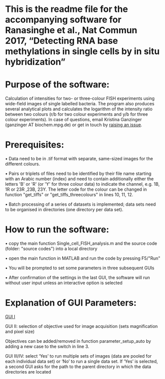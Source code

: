 # This is the readme file for the accompanying software for Ranasinghe et al., Nat Commun 2017, “Detecting RNA base methylations in single cells by in situ hybridization”

# Purpose of the software:
Calculation of intensities for two- or three-colour FISH experiments using wide-field images of single labelled bacteria. The program also produces several analytical plots and calculates the logarithm of the intensity ratio between two colours (r/b for two colour experiments and y/b for three colour experiments). In case of questions, email Kristina Ganzinger (ganzinger AT biochem.mpg.de) or get in touch by [raising an issue](https://github.com/kganzinger/Analysis-Software-for-in-situ-hybridization-data-in-single-cells/issues).

# Prerequisites:
• 	Data need to be in .tif format with separate, same-sized images for the different colours. 

•	Pairs or triplets of files need to be identified by their file name starting with an Arabic number (index) and need to contain additionally either the letters 'B' or 'R' (or 'Y' for three colour data) to indicate the channel, e.g. 1B, 1R or 23R ,23B, 23Y. The letter code for the colour can be changed in function "get_tiffs" or "get_tiffs_threecolours" in lines 10, 11, 12.

•	Batch processing of a series of datasets is implemented; data sets need to be organised in directories (one directory per data set). 

# How to run the software:
•	copy the main function Single_cell_FISH_analysis.m and the source code (folder: "source codes") into a local directory

•	open the main function in MATLAB and run the code by pressing F5/"Run"

•	You will be prompted to set some parameters in three subsequent GUIs

•	After confirmation of the settings in the last GUI, the software will run without user input unless an interactive option is selected 


# Explanation of GUI Parameters:

[GUI I](parameters-explained.png)


GUI II: selection of objective used for image acquisition (sets magnification and pixel size)
 
Objectives can be added/removed in function parameter_setup_auto by adding a new case to the switch in line 3. 

GUI III/IV: select ‘Yes’ to run multiple sets of images (data are pooled for each individual data set) or ‘No’ to run a single data set.
		If ‘Yes’ is selected, a second GUI asks for the path to the parent directory in which the data directories are located  
 				 
